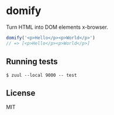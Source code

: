 
# domify

  Turn HTML into DOM elements x-browser.

```js
domify('<p>Hello</p><p>World</p>')
// => [<p>Hello</p><p>World</p>]
```

## Running tests

```
$ zuul --local 9000 -- test
```

## License

  MIT
